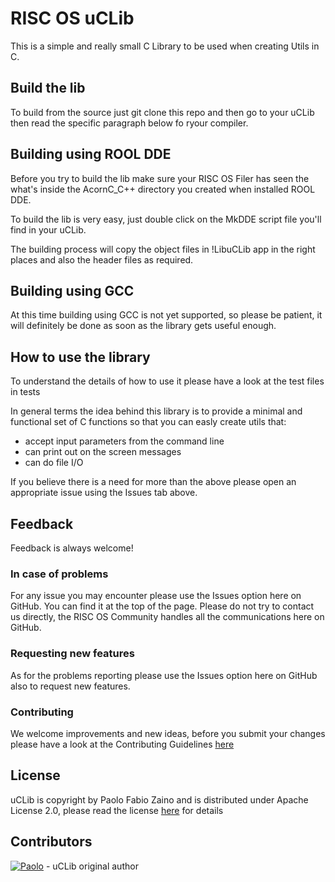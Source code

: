 # RISC OS uCLib

This is a simple and really small C Library to be used when creating Utils in C.

## Build the lib
To build from the source just git clone this repo and then
go to your uCLib then read the specific paragraph below fo ryour compiler.

## Building using ROOL DDE
Before you try to build the lib make sure your RISC OS Filer has seen the what's inside the AcornC_C++ directory you created when installed ROOL DDE.

To build the lib is very easy, just double click on the MkDDE script file you'll find in your uCLib.

The building process will copy the object files in !LibuCLib app in the right places and also the header files as required.

## Building using GCC
At this time building using GCC is not yet supported, so please be patient, it will definitely be done as soon as the library gets useful enough.

## How to use the library
To understand the details of how to use it please have a look at the test files in tests

In general terms the idea behind this library is to provide a minimal and functional set of C functions so that you can easly create utils that:
- accept input parameters from the command line
- can print out on the screen messages
- can do file I/O

If you believe there is a need for more than the above please open an appropriate issue using the Issues tab above.

## Feedback
Feedback is always welcome!

### In case of problems
For any issue you may encounter please use the Issues option here on GitHub. You can find it at the top of the page. Please do not try to contact us directly, the RISC OS Community handles all the communications here on GitHub.

### Requesting new features
As for the problems reporting please use the Issues option here on GitHub also to request new features.

### Contributing
We welcome improvements and new ideas, before you submit your changes please have a look at the Contributing Guidelines [here](./CONTRIBUTING.md)

## License
uCLib is copyright by Paolo Fabio Zaino and is distributed under Apache License 2.0, please read the license [here](./LICENSE) for details

## Contributors
[![Paolo](https://avatars2.githubusercontent.com/u/8824337?s=42&v=4)](https://github.com/pzaino) - uCLib original author

